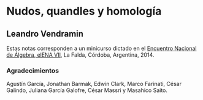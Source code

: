 # Nudos, quandles y homología
## Leandro Vendramin

Estas notas corresponden a un minicurso dictado en el [Encuentro Nacional 
de Álgebra, elENA VII](https://www.famaf.unc.edu.ar/~ciem/congresos/elenas/elena7/index.html), La Falda, Córdoba, Argentina, 2014. 

### Agradecimientos 

Agustín García, Jonathan Barmak, Edwin Clark, Marco Farinati, César Galindo, 
Juliana García Galofre, César Massri y Masahico Saito.

